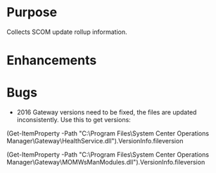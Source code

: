 # Purpose

Collects SCOM update rollup information.

# Enhancements

# Bugs

- 2016 Gateway versions need to be fixed, the files are updated inconsistently. Use this to get versions:

(Get-ItemProperty -Path "C:\Program Files\System Center Operations Manager\Gateway\HealthService.dll").VersionInfo.fileversion

(Get-ItemProperty -Path "C:\Program Files\System Center Operations Manager\Gateway\MOMWsManModules.dll").VersionInfo.fileversion


